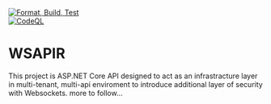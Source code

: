 [![Format, Build, Test](https://github.com/OTopCat/WSAPIR/actions/workflows/FTB.yaml/badge.svg?branch=dev)](https://github.com/OTopCat/WSAPIR/actions/workflows/FTB.yaml) </br>
[![CodeQL](https://github.com/OTopCat/WSAPIR/actions/workflows/github-code-scanning/codeql/badge.svg?branch=dev)](https://github.com/OTopCat/WSAPIR/actions/workflows/github-code-scanning/codeql) 

# WSAPIR

This project is ASP.NET Core API designed to act as an infrastracture layer in multi-tenant, multi-api enviroment to introduce additional layer of security with Websockets.
more to follow...
